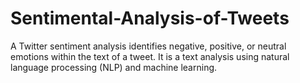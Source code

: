 # Sentimental-Analysis-of-Tweets
A Twitter sentiment analysis identifies negative, positive, or neutral emotions within the text of a tweet. It is a text analysis using natural language processing (NLP) and machine learning.
